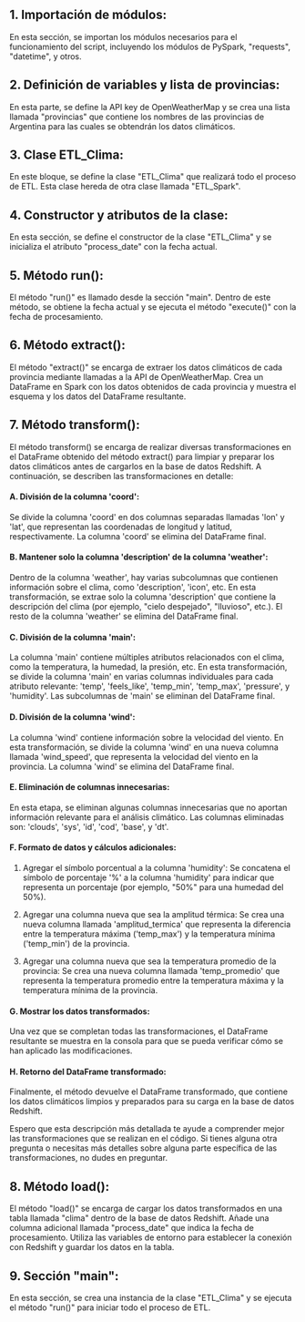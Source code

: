 ## 1. Importación de módulos:

En esta sección, se importan los módulos necesarios para el funcionamiento del script, incluyendo los módulos de PySpark, "requests", "datetime", y otros.

## 2. Definición de variables y lista de provincias:

En esta parte, se define la API key de OpenWeatherMap y se crea una lista llamada "provincias" que contiene los nombres de las provincias de Argentina para las cuales se obtendrán los datos climáticos.

## 3. Clase ETL_Clima:

En este bloque, se define la clase "ETL_Clima" que realizará todo el proceso de ETL. Esta clase hereda de otra clase llamada "ETL_Spark".

## 4. Constructor y atributos de la clase:

En esta sección, se define el constructor de la clase "ETL_Clima" y se inicializa el atributo "process_date" con la fecha actual.

## 5. Método run():

El método "run()" es llamado desde la sección "main". Dentro de este método, se obtiene la fecha actual y se ejecuta el método "execute()" con la fecha de procesamiento.

## 6. Método extract():

El método "extract()" se encarga de extraer los datos climáticos de cada provincia mediante llamadas a la API de OpenWeatherMap. Crea un DataFrame en Spark con los datos obtenidos de cada provincia y muestra el esquema y los datos del DataFrame resultante.

## 7. Método transform():

El método transform() se encarga de realizar diversas transformaciones en el DataFrame obtenido del método extract() para limpiar y preparar los datos climáticos antes de cargarlos en la base de datos Redshift. A continuación, se describen las transformaciones en detalle:

#### A. División de la columna 'coord':
Se divide la columna 'coord' en dos columnas separadas llamadas 'lon' y 'lat', que representan las coordenadas de longitud y latitud, respectivamente. La columna 'coord' se elimina del DataFrame final.

#### B. Mantener solo la columna 'description' de la columna 'weather':
Dentro de la columna 'weather', hay varias subcolumnas que contienen información sobre el clima, como 'description', 'icon', etc. En esta transformación, se extrae solo la columna 'description' que contiene la descripción del clima (por ejemplo, "cielo despejado", "lluvioso", etc.). El resto de la columna 'weather' se elimina del DataFrame final.

#### C. División de la columna 'main':
La columna 'main' contiene múltiples atributos relacionados con el clima, como la temperatura, la humedad, la presión, etc. En esta transformación, se divide la columna 'main' en varias columnas individuales para cada atributo relevante: 'temp', 'feels_like', 'temp_min', 'temp_max', 'pressure', y 'humidity'. Las subcolumnas de 'main' se eliminan del DataFrame final.

#### D. División de la columna 'wind':
La columna 'wind' contiene información sobre la velocidad del viento. En esta transformación, se divide la columna 'wind' en una nueva columna llamada 'wind_speed', que representa la velocidad del viento en la provincia. La columna 'wind' se elimina del DataFrame final.

#### E. Eliminación de columnas innecesarias:
En esta etapa, se eliminan algunas columnas innecesarias que no aportan información relevante para el análisis climático. Las columnas eliminadas son: 'clouds', 'sys', 'id', 'cod', 'base', y 'dt'.

#### F. Formato de datos y cálculos adicionales:
1. Agregar el símbolo porcentual a la columna 'humidity': Se concatena el símbolo de porcentaje '%' a la columna 'humidity' para indicar que representa un porcentaje (por ejemplo, "50%" para una humedad del 50%).

2. Agregar una columna nueva que sea la amplitud térmica: Se crea una nueva columna llamada 'amplitud_termica' que representa la diferencia entre la temperatura máxima ('temp_max') y la temperatura mínima ('temp_min') de la provincia.

3. Agregar una columna nueva que sea la temperatura promedio de la provincia: Se crea una nueva columna llamada 'temp_promedio' que representa la temperatura promedio entre la temperatura máxima y la temperatura mínima de la provincia.

#### G. Mostrar los datos transformados:

Una vez que se completan todas las transformaciones, el DataFrame resultante se muestra en la consola para que se pueda verificar cómo se han aplicado las modificaciones.

#### H. Retorno del DataFrame transformado:

Finalmente, el método devuelve el DataFrame transformado, que contiene los datos climáticos limpios y preparados para su carga en la base de datos Redshift.

Espero que esta descripción más detallada te ayude a comprender mejor las transformaciones que se realizan en el código. Si tienes alguna otra pregunta o necesitas más detalles sobre alguna parte específica de las transformaciones, no dudes en preguntar.
## 8. Método load():

El método "load()" se encarga de cargar los datos transformados en una tabla llamada "clima" dentro de la base de datos Redshift. Añade una columna adicional llamada "process_date" que indica la fecha de procesamiento. Utiliza las variables de entorno para establecer la conexión con Redshift y guardar los datos en la tabla.

## 9. Sección "main":

En esta sección, se crea una instancia de la clase "ETL_Clima" y se ejecuta el método "run()" para iniciar todo el proceso de ETL.

